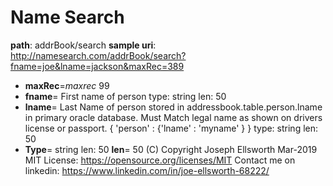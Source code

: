 # Name Search
**path**: addrBook/search
**sample uri**: http://namesearch.com/addrBook/search?fname=joe&lname=jackson&maxRec=389
* **maxRec**=*maxrec* 99
* **fname**=  First name of person
type: string
len: 50
* **lname**=  Last Name of person stored in addressbook.table.person.lname in primary oracle database. 
  Must Match legal name as shown on drivers license or passport.
  { 'person' : 
    {'lname' : 'myname' } 
  }
type: string
len: 50
* **Type**= string
len: 50  **len**= 50
(C) Copyright Joseph Ellsworth Mar-2019
MIT License: https://opensource.org/licenses/MIT
Contact me on linkedin: https://www.linkedin.com/in/joe-ellsworth-68222/
